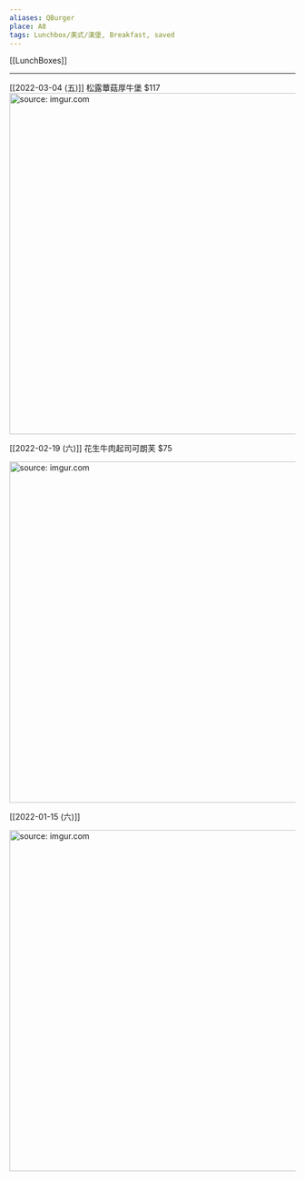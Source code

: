 ```yaml
---
aliases: QBurger
place: A8
tags: Lunchbox/美式/漢堡, Breakfast, saved
---
```


[[LunchBoxes]]

---
[[2022-03-04 (五)]] 松露蕈菇厚牛堡 $117
<a href="https://imgur.com/v8BlFPZ"><img src="https://i.imgur.com/v8BlFPZ.jpg" title="source: imgur.com" width="600px"/></a>

[[2022-02-19 (六)]] 花生牛肉起司可朗芙 $75

<a href="https://imgur.com/s5UlZ0J"><img src="https://i.imgur.com/s5UlZ0J.jpg" title="source: imgur.com" width="600px"/></a>

[[2022-01-15 (六)]]

<a href="https://imgur.com/XYOE6iK"><img src="https://i.imgur.com/XYOE6iK.jpg" title="source: imgur.com" width="600px" /></a>
